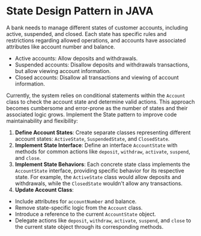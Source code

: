 # State Design Pattern in JAVA

A bank needs to manage different states of customer accounts, including active, suspended, and closed. Each state has specific rules and restrictions regarding allowed operations, and accounts have associated attributes like account number and balance.
- Active accounts: Allow deposits and withdrawals.
- Suspended accounts: Disallow deposits and withdrawals transactions, but allow viewing account information.
- Closed accounts: Disallow all transactions and viewing of account information.
  
Currently, the system relies on conditional statements within the `Account` class to check the account state and determine valid actions. This approach becomes cumbersome and error-prone as the number of states and their associated logic grows.
Implement the State pattern to improve code maintainability and flexibility:
1. **Define Account States**: Create separate classes representing different account states: `ActiveState`, `SuspendedState`, and `ClosedState`.
2. **Implement State Interface**: Define an interface `AccountState` with methods for common actions like `deposit`, `withdraw`, `activate`, `suspend`, and `close`.
3. **Implement State Behaviors**: Each concrete state class implements the `AccountState` interface, providing specific behavior for its respective state. For example, the `ActiveState` class would allow deposits and withdrawals, while the `ClosedState` wouldn't allow any transactions.
4. **Update Account Class**:
- Include attributes for `accountNumber` and balance.
- Remove state-specific logic from the `Account` class.
- Introduce a reference to the current `AccountState` object.
- Delegate actions like `deposit`, `withdraw`, `activate`, `suspend`, and `close` to the current state object through its corresponding methods.

